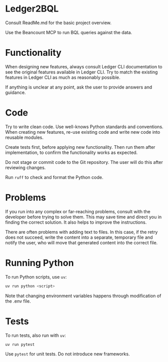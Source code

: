 # Ledger2BQL

Consult ReadMe.md for the basic project overview.

Use the Beancount MCP to run BQL queries against the data.

# Functionality

When designing new features, always consult Ledger CLI documentation to see the original features available in Ledger CLI. 
Try to match the existing features in Ledger CLI as much as reasonably possible.

If anything is unclear at any point, ask the user to provide answers and guidance.

# Code

Try to write clean code. Use well-knows Python standards and conventions.
When creating new features, re-use existing code and write new code into reusable modules.

Create tests first, before applying new functionality. Then run them after implementation, to confirm the functionality works as expected.

Do not stage or commit code to the Git repository. The user will do this after reviewing changes.

Run `ruff` to check and format the Python code.

# Problems

If you run into any complex or far-reaching problems, consult with the developer before trying to solve them. This may save time and direct you in finding the correct solution. It also helps to improve the instructions.

There are often problems with adding text to files. In this case, if the retry does not succeed, write the content into a separate, temporary file and notify the user, who will move that generated content into the correct file.

# Running Python
To run Python scripts, use `uv`:
```sh
uv run python <script>
```

Note that changing environment variables happens through modification of the .env file.

# Tests
To run tests, also run with `uv`:
```sh
uv run pytest
```
Use `pytest` for unit tests. Do not introduce new frameworks.
